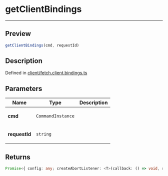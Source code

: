 
      
# getClientBindings

<div class="api-docs__separator" data-reactroot="">

---

</div><div class="api-docs__section" data-reactroot="">

## Preview

</div><div class="api-docs__preview fn" data-reactroot="">

```ts
getClientBindings(cmd, requestId)
```

</div><div class="api-docs__section" data-reactroot="">

## Description

</div><div class="api-docs__description" data-reactroot=""><span class="api-docs__do-not-parse">



</span></div><div class="api-docs__definition" data-reactroot="">

Defined in [client/fetch.client.bindings.ts](https://github.com/BetterTyped/hyper-fetch/blob/982ac882/packages/core/src/client/fetch.client.bindings.ts#L5)

</div><div class="api-docs__section" data-reactroot="">

## Parameters

</div><div class="api-docs__parameters" data-reactroot=""><table><thead><tr><th>Name</th><th>Type</th><th>Description</th></tr></thead><tbody><tr><td>

**cmd**

</td><td>

`CommandInstance`

</td><td>



</td></tr><tr><td>

**requestId**

</td><td>

`string`

</td><td>



</td></tr></tbody></table></div><div class="api-docs__section" data-reactroot="">

## Returns

</div><div class="api-docs__returns" data-reactroot="">

```ts
Promise<{ config: any; createAbortListener: <T>(callback: () => void, resolve: (value: ClientResponseErrorType<ExtractError<T>>) => void) => () => void; fullUrl: string; getAbortController: () => AbortController; getRequestStartTimestamp: () => number; getResponseStartTimestamp: () => number; headers: HeadersInit; onAbortError: <T>(resolve: (value: ClientResponseErrorType<ExtractError<T>>) => void) => Promise<ClientResponseErrorType<ExtractError<T>>>; onBeforeRequest: () => void; onError: <T>(error: Error | ExtractError<T>, status: number, resolve: (value: ClientResponseErrorType<ExtractError<T>>) => void) => Promise<ClientResponseErrorType<ExtractError<T>>>; onRequestEnd: () => number; onRequestProgress: (progress: ProgressRequestDataType) => number; onRequestStart: (progress?: ProgressRequestDataType) => number; onResponseEnd: () => number; onResponseProgress: (progress: ProgressRequestDataType) => number; onResponseStart: (progress?: ProgressRequestDataType) => number; onSuccess: <T>(responseData: unknown, status: number, resolve: (value: ClientResponseErrorType<ExtractError<T>>) => void) => Promise<ClientResponseSuccessType<ExtractResponse<T>>>; onTimeoutError: <T>(resolve: (value: ClientResponseErrorType<ExtractError<T>>) => void) => Promise<ClientResponseErrorType<ExtractError<T>>>; onUnexpectedError: <T>(resolve: (value: ClientResponseErrorType<ExtractError<T>>) => void) => Promise<ClientResponseErrorType<ExtractError<T>>>; payload: string | FormData }>
```

</div>